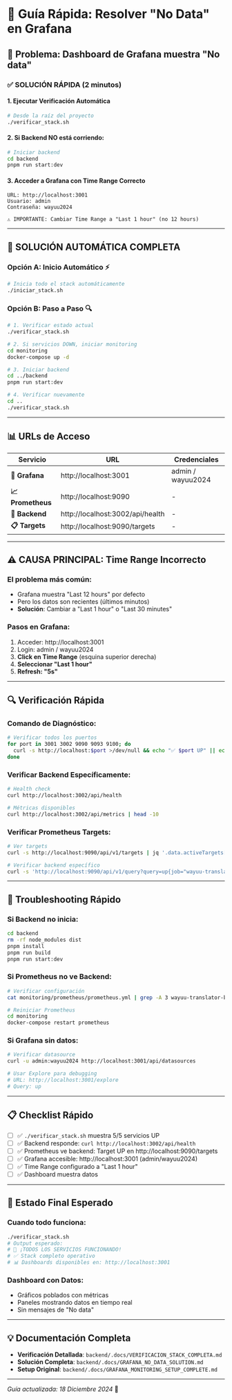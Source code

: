 # 🚀 Guía Rápida: Resolver "No Data" en Grafana

## 🎯 Problema: Dashboard de Grafana muestra "No data"

### ✅ **SOLUCIÓN RÁPIDA** (2 minutos)

#### **1. Ejecutar Verificación Automática**
```bash
# Desde la raíz del proyecto
./verificar_stack.sh
```

#### **2. Si Backend NO está corriendo:**
```bash
# Iniciar backend
cd backend
pnpm run start:dev
```

#### **3. Acceder a Grafana con Time Range Correcto**
```
URL: http://localhost:3001
Usuario: admin
Contraseña: wayuu2024

⚠️ IMPORTANTE: Cambiar Time Range a "Last 1 hour" (no 12 hours)
```

---

## 🔧 **SOLUCIÓN AUTOMÁTICA COMPLETA**

### **Opción A: Inicio Automático** ⚡
```bash
# Inicia todo el stack automáticamente
./iniciar_stack.sh
```

### **Opción B: Paso a Paso** 🔍
```bash
# 1. Verificar estado actual
./verificar_stack.sh

# 2. Si servicios DOWN, iniciar monitoring
cd monitoring
docker-compose up -d

# 3. Iniciar backend
cd ../backend
pnpm run start:dev

# 4. Verificar nuevamente
cd ..
./verificar_stack.sh
```

---

## 📊 **URLs de Acceso**

| Servicio | URL | Credenciales |
|----------|-----|-------------|
| **🎯 Grafana** | http://localhost:3001 | admin / wayuu2024 |
| **📈 Prometheus** | http://localhost:9090 | - |
| **🚀 Backend** | http://localhost:3002/api/health | - |
| **📋 Targets** | http://localhost:9090/targets | - |

---

## ⚠️ **CAUSA PRINCIPAL: Time Range Incorrecto**

### **El problema más común:**
- Grafana muestra "Last 12 hours" por defecto
- Pero los datos son recientes (últimos minutos)
- **Solución**: Cambiar a "Last 1 hour" o "Last 30 minutes"

### **Pasos en Grafana:**
1. Acceder: http://localhost:3001
2. Login: admin / wayuu2024
3. **Click en Time Range** (esquina superior derecha)
4. **Seleccionar "Last 1 hour"**
5. **Refresh: "5s"**

---

## 🔍 **Verificación Rápida**

### **Comando de Diagnóstico:**
```bash
# Verificar todos los puertos
for port in 3001 3002 9090 9093 9100; do
  curl -s http://localhost:$port >/dev/null && echo "✅ $port UP" || echo "❌ $port DOWN"
done
```

### **Verificar Backend Específicamente:**
```bash
# Health check
curl http://localhost:3002/api/health

# Métricas disponibles
curl http://localhost:3002/api/metrics | head -10
```

### **Verificar Prometheus Targets:**
```bash
# Ver targets
curl -s http://localhost:9090/api/v1/targets | jq '.data.activeTargets[].labels.job'

# Verificar backend específico
curl -s 'http://localhost:9090/api/v1/query?query=up{job="wayuu-translator-backend"}'
```

---

## 🚨 **Troubleshooting Rápido**

### **Si Backend no inicia:**
```bash
cd backend
rm -rf node_modules dist
pnpm install
pnpm run build
pnpm run start:dev
```

### **Si Prometheus no ve Backend:**
```bash
# Verificar configuración
cat monitoring/prometheus/prometheus.yml | grep -A 3 wayuu-translator-backend

# Reiniciar Prometheus
cd monitoring
docker-compose restart prometheus
```

### **Si Grafana sin datos:**
```bash
# Verificar datasource
curl -u admin:wayuu2024 http://localhost:3001/api/datasources

# Usar Explore para debugging
# URL: http://localhost:3001/explore
# Query: up
```

---

## 📋 **Checklist Rápido**

- [ ] ✅ `./verificar_stack.sh` muestra 5/5 servicios UP
- [ ] ✅ Backend responde: `curl http://localhost:3002/api/health`
- [ ] ✅ Prometheus ve backend: Target UP en http://localhost:9090/targets
- [ ] ✅ Grafana accesible: http://localhost:3001 (admin/wayuu2024)
- [ ] ✅ Time Range configurado a "Last 1 hour"
- [ ] ✅ Dashboard muestra datos

---

## 🎉 **Estado Final Esperado**

### **Cuando todo funciona:**
```bash
./verificar_stack.sh
# Output esperado:
# 🎉 ¡TODOS LOS SERVICIOS FUNCIONANDO!
# ✅ Stack completo operativo
# 📊 Dashboards disponibles en: http://localhost:3001
```

### **Dashboard con Datos:**
- Gráficos poblados con métricas
- Paneles mostrando datos en tiempo real
- Sin mensajes de "No data"

---

## 💡 **Documentación Completa**

- **Verificación Detallada**: `backend/.docs/VERIFICACION_STACK_COMPLETA.md`
- **Solución Completa**: `backend/.docs/GRAFANA_NO_DATA_SOLUTION.md`
- **Setup Original**: `backend/.docs/GRAFANA_MONITORING_SETUP_COMPLETE.md`

---

*Guía actualizada: 18 Diciembre 2024* 🔧 
